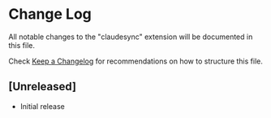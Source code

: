 # Change Log

All notable changes to the "claudesync" extension will be documented in this file.

Check [Keep a Changelog](http://keepachangelog.com/) for recommendations on how to structure this file.

## [Unreleased]

- Initial release